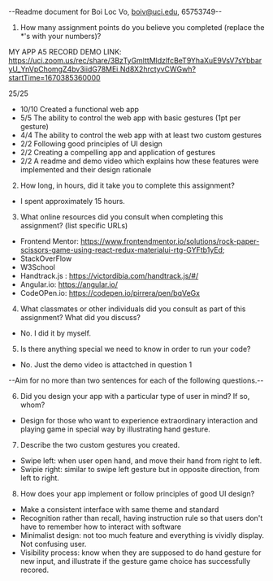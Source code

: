 --Readme document for Boi Loc Vo, boiv@uci.edu, 65753749--

1. How many assignment points do you believe you completed (replace the *'s with your numbers)?

MY APP A5 RECORD DEMO LINK: https://uci.zoom.us/rec/share/3BzTyGmlttMldzlfcBeT9YhaXuE9VsV7sYbbaryU_YnVpChomgZ4bv3iidG78MEi.Nd8X2hrctyvCWGwh?startTime=1670385360000

25/25
- 10/10 Created a functional web app
- 5/5 The ability to control the web app with basic gestures (1pt per gesture)
- 4/4 The ability to control the web app with at least two custom gestures
- 2/2 Following good principles of UI design
- 2/2 Creating a compelling app and application of gestures
- 2/2 A readme and demo video which explains how these features were implemented and their design rationale

2. How long, in hours, did it take you to complete this assignment?
- I spent approximately 15 hours. 


3. What online resources did you consult when completing this assignment? (list specific URLs)
- Frontend Mentor: https://www.frontendmentor.io/solutions/rock-paper-scissors-game-using-react-redux-materialui-rtg-GYFtb1yEd; 
- StackOverFlow
- W3School
- Handtrack.js : https://victordibia.com/handtrack.js/#/
- Angular.io: https://angular.io/
- CodeOPen.io: https://codepen.io/pirrera/pen/bqVeGx


4. What classmates or other individuals did you consult as part of this assignment? What did you discuss?
- No. I did it by myself. 


5. Is there anything special we need to know in order to run your code?
- No. Just the demo video is attactched in question 1 


--Aim for no more than two sentences for each of the following questions.--


6. Did you design your app with a particular type of user in mind? If so, whom?
- Design for those who want to experience extraordinary interaction and playing game in special way by illustrating hand gesture. 

7. Describe the two custom gestures you created.
- Swipe left: when user open hand, and move their hand from right to left. 
- Swipie right: similar to swipe left gesture but in opposite direction, from left to right.  


8. How does your app implement or follow principles of good UI design?
- Make a consistent interface with same theme and standard 
- Recognition rather than recall, having instruction rule so that users don't have to remember how to interact with software 
- Minimalist design: not too much feature and everything is vividly display. Not confusing user. 
- Visibility process: know when they are supposed to do hand gesture for new input, and illustrate if 
the gesture game choice has successfully recored. 